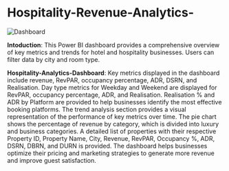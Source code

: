 # Hospitality-Revenue-Analytics-
![Dashboard](https://github.com/Owais-Khalid/Hospitality-Revenue-Analytics-/assets/120569550/950ddc77-e3a0-4a40-87d2-c981090655af)

**Intoduction**:
This Power BI dashboard provides a comprehensive overview of key metrics and trends for hotel and hospitality businesses. Users can filter data by city and room type.

**Hospitality-Analytics-Dashboard**:
Key metrics displayed in the dashboard include revenue, RevPAR, occupancy percentage, ADR, DSRN, and Realisation.
Day type metrics for Weekday and Weekend are displayed for RevPAR, occupancy percentage, ADR, and Realisation.
Realisation % and ADR by Platform are provided to help businesses identify the most effective booking platforms.
The trend analysis section provides a visual representation of the performance of key metrics over time.
The pie chart shows the percentage of revenue by category, which is divided into luxury and business categories.
A detailed list of properties with their respective Property ID, Property Name, City, Revenue, RevPAR, Occupancy %, ADR, DSRN, DBRN, and DURN is provided.
The dashboard helps businesses optimize their pricing and marketing strategies to generate more revenue and improve guest satisfaction.
